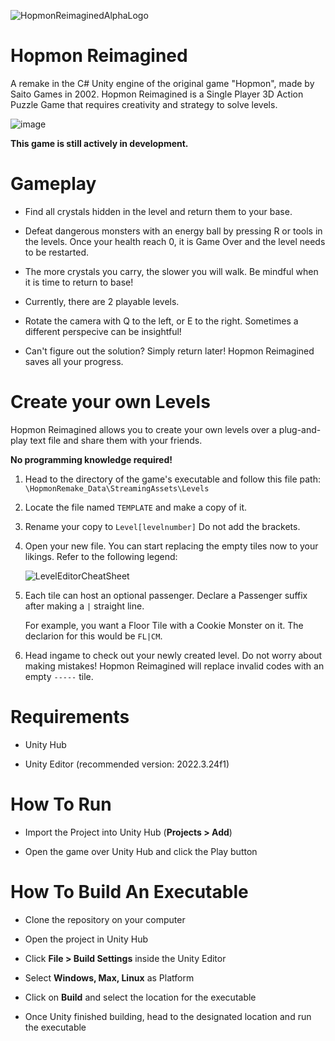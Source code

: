  ![HopmonReimaginedAlphaLogo](https://github.com/michael-mszn/HopmonRemake/assets/74096536/7ac841a7-a54b-4ed1-8770-4cd50f229405)

# Hopmon Reimagined

A remake in the C# Unity engine of the original game "Hopmon", made by Saito Games in 2002. 
Hopmon Reimagined is a Single Player 3D Action Puzzle Game that requires creativity and strategy to solve levels.

![image](https://github.com/michael-mszn/HopmonRemake/assets/74096536/17c456fd-e003-4b92-96e0-48a8d86828f5)

**This game is still actively in development.**

# Gameplay

- Find all crystals hidden in the level and return them to your base.

- Defeat dangerous monsters with an energy ball by pressing R or tools in the levels. Once your health reach 0, it is Game Over and the level needs to be restarted.

- The more crystals you carry, the slower you will walk. Be mindful when it is time to return to base!

- Currently, there are 2 playable levels.

- Rotate the camera with Q to the left, or E to the right. Sometimes a different perspecive can be insightful!

- Can't figure out the solution? Simply return later! Hopmon Reimagined saves all your progress.

# Create your own Levels

Hopmon Reimagined allows you to create your own levels over a plug-and-play text file and share them with your friends.

**No programming knowledge required!**

1. Head to the directory of the game's executable and follow this file path: `\HopmonRemake_Data\StreamingAssets\Levels`

2. Locate the file named `TEMPLATE` and make a copy of it.

3. Rename your copy to `Level[levelnumber]` Do not add the brackets.

4. Open your new file. You can start replacing the empty tiles now to your likings. Refer to the following legend:

   ![LevelEditorCheatSheet](https://github.com/michael-mszn/HopmonRemake/assets/74096536/7fd9bf32-15fc-42bb-80c7-b5438260d8e3)

   

6. Each tile can host an optional passenger. Declare a Passenger suffix after making a `|` straight line.
   
   For example, you want a Floor Tile with a Cookie Monster on it. The declarion for this would be `FL|CM`.

7. Head ingame to check out your newly created level. Do not worry about making mistakes! Hopmon Reimagined will replace
   invalid codes with an empty `-----` tile.

# Requirements

- Unity Hub
  
- Unity Editor (recommended version: 2022.3.24f1)

# How To Run

- Import the Project into Unity Hub (**Projects > Add**)

- Open the game over Unity Hub and click the Play button

# How To Build An Executable 

- Clone the repository on your computer

- Open the project in Unity Hub

- Click **File > Build Settings** inside the Unity Editor

- Select **Windows, Max, Linux** as Platform

- Click on **Build** and select the location for the executable

- Once Unity finished building, head to the designated location and run the executable
